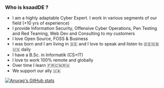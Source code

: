 ### Who is ksaadDE ?
* I am a highly adaptable Cyber Expert. I work in various segments of our field (+10 yrs of experience)
* I provide Information Security, Offensive Cyber Operations, Pen Testing and Red Teaming, Web Dev and Consulting to my customers
* I love Open Source, FOSS & Business
* I was born and I am living in 🇩🇪 and I love to speak and listen to 🇩🇪🇬🇧🇺🇸 daily
* I have a B.Sc. in Informatik (CS+IT)
* I love to work 100% remote and globally
* Over time I learn 🇫🇷🇨🇳🇷🇺 
* We support our ally 🇺🇦

[![Anurag's GitHub stats](https://github-readme-stats.vercel.app/api?username=ksaadDE&&count_private=true&show_icons=true&theme=highcontrast)](https://github.com/anuraghazra/github-readme-stats)
